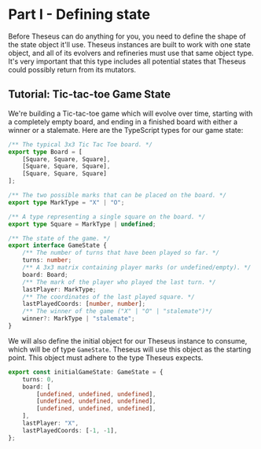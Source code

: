 
# Part I - Defining state

Before Theseus can do anything for you, you need to define the shape of the state object it'll use. Theseus
instances are built to work with one state object, and all of its evolvers and refineries must use that same
object type. It's very important that this type includes all potential states that Theseus could possibly
return from its mutators.

## Tutorial: Tic-tac-toe Game State

We're building a Tic-tac-toe game which will evolve over time, starting with a completely empty board, and
ending in a finished board with either a winner or a stalemate. Here are the TypeScript types for our game
state:

```typescript
/** The typical 3x3 Tic Tac Toe board. */
export type Board = [
	[Square, Square, Square], 
	[Square, Square, Square], 
	[Square, Square, Square]
];

/** The two possible marks that can be placed on the board. */
export type MarkType = "X" | "O";

/** A type representing a single square on the board. */
export type Square = MarkType | undefined;

/** The state of the game. */
export interface GameState {
    /** The number of turns that have been played so far. */
    turns: number;
    /** A 3x3 matrix containing player marks (or undefined/empty). */
    board: Board;
    /** The mark of the player who played the last turn. */
    lastPlayer: MarkType;
    /** The coordinates of the last played square. */
    lastPlayedCoords: [number, number];
    /** The winner of the game ("X" | "O" | "stalemate")*/
    winner?: MarkType | "stalemate";
}
```

We will also define the initial object for our Theseus instance to consume, which will be of type `GameState`.
Theseus will use this object as the starting point. This object must adhere to the type Theseus expects.

```typescript
export const initialGameState: GameState = {
    turns: 0,
    board: [
        [undefined, undefined, undefined],
        [undefined, undefined, undefined],
        [undefined, undefined, undefined],
    ],
    lastPlayer: "X",
    lastPlayedCoords: [-1, -1],
};
```
